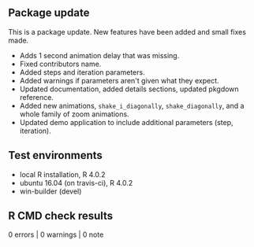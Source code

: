 ## Package update
This is a package update. New features have been added and small fixes made.

* Adds 1 second animation delay that was missing.
* Fixed contributors name.
* Added steps and iteration parameters.
* Added warnings if parameters aren't given what they expect.
* Updated documentation, added details sections, updated pkgdown reference.
* Added new animations, `shake_i_diagonally`, `shake_diagonally`, and a whole family of zoom animations.
* Updated demo application to include additional parameters (step, iteration).

## Test environments
* local R installation, R 4.0.2
* ubuntu 16.04 (on travis-ci), R 4.0.2
* win-builder (devel)

## R CMD check results

0 errors | 0 warnings | 0 note
